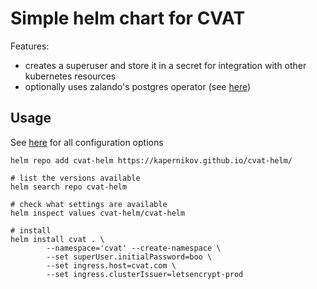 # Simple helm chart for CVAT

Features:

* creates a superuser and store it in a secret for integration with other kubernetes resources
* optionally uses zalando's postgres operator (see [here](zalando-pgo.md))

## Usage

See [here](charts/cvat-helm/README.md) for all configuration options

```shell
helm repo add cvat-helm https://kapernikov.github.io/cvat-helm/

# list the versions available
helm search repo cvat-helm

# check what settings are available
helm inspect values cvat-helm/cvat-helm

# install
helm install cvat . \
        --namespace='cvat' --create-namespace \
        --set superUser.initialPassword=boo \
        --set ingress.host=cvat.com \
        --set ingress.clusterIssuer=letsencrypt-prod 

```

